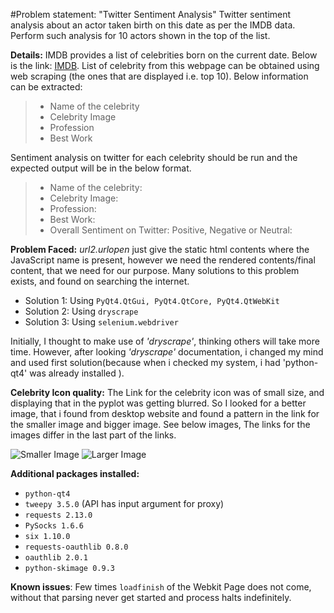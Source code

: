 #Problem statement: "Twitter Sentiment Analysis"
Twitter sentiment analysis about an actor taken birth on this date as per the IMDB data.
Perform such analysis for 10 actors shown in the top of the list.

__Details:__
IMDB provides a list of celebrities born on the current date. Below is the link:
[IMDB](http://m.imdb.com/feature/bornondate).
List of celebrity from this webpage can be obtained using web scraping
(the ones that are displayed i.e. top 10). Below information can be extracted:
> * Name of the celebrity
> * Celebrity Image
> * Profession
> * Best Work

Sentiment analysis on twitter for each celebrity should be run and the expected output
will be in the below format.
> * Name of the celebrity:
> * Celebrity Image:
> * Profession:
> * Best Work:
> * Overall Sentiment on Twitter: Positive, Negative or Neutral:

 
 __Problem Faced:__
 _url2.urlopen_ just give the static html contents where the JavaScript name is present,
 however we need the rendered contents/final content, that we need for our purpose.
 Many solutions to this problem exists, and found on searching the internet.
 * Solution 1: Using `PyQt4.QtGui, PyQt4.QtCore, PyQt4.QtWebKit`
 * Solution 2: Using `dryscrape`
 * Solution 3: Using `selenium.webdriver`
   
Initially, I thought to make use of _'dryscrape'_, thinking others will take more time.
However, after looking _'dryscrape'_ documentation, i changed my mind and used
first solution(because when i checked my system, i had 'python-qt4' was already installed ).

**Celebrity Icon quality:** The Link for the celebrity icon was of small size, and displaying
that in the pyplot was getting blurred. So I looked for a better image, that i found from desktop
website and found a pattern in the link for the smaller image and bigger image.
See below images, The links for the images differ in the last part of the links.

![Smaller Image](https://images-na.ssl-images-amazon.com/images/M/MV5BMjE1MjQ3MjQyOF5BMl5BanBnXkFtZTcwMTYxODgwNQ@@._V1._CR1,0,1388,2048_SX40_SY59.jpg "Ron Eldard ")
![Larger Image](https://images-na.ssl-images-amazon.com/images/M/MV5BMjE1MjQ3MjQyOF5BMl5BanBnXkFtZTcwMTYxODgwNQ@@._V1_QL50_SY1000_CR0,0,666,1000_AL_.jpg "Ron Eldard ")



__Additional packages installed:__
* `python-qt4`
* `tweepy 3.5.0` (API has input argument for proxy)
* `requests 2.13.0`
* `PySocks 1.6.6`
* `six 1.10.0`
* `requests-oauthlib 0.8.0`
* `oauthlib 2.0.1`
* `python-skimage 0.9.3`

__Known issues__: Few times `loadfinish` of the Webkit Page does not come, without that parsing
never get started and process halts indefinitely.